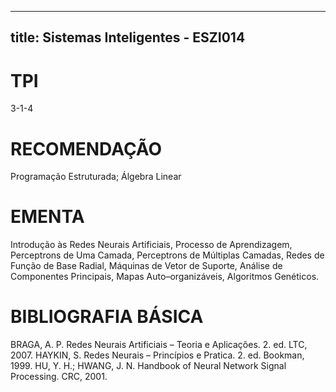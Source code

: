 
---
title: Sistemas Inteligentes - ESZI014 
---

# TPI

3-1-4

# RECOMENDAÇÃO

Programação Estruturada; Álgebra Linear

# EMENTA

Introdução às Redes Neurais Artificiais, Processo de Aprendizagem, Perceptrons de Uma Camada, Perceptrons de Múltiplas Camadas, Redes de Função de Base Radial, Máquinas de Vetor de Suporte, Análise de Componentes Principais, Mapas Auto–organizáveis, Algoritmos Genéticos.

# BIBLIOGRAFIA BÁSICA

BRAGA, A. P. Redes Neurais Artificiais – Teoria e Aplicações. 2. ed. LTC, 2007.
HAYKIN, S. Redes Neurais – Princípios e Pratica. 2. ed. Bookman, 1999. 
HU, Y. H.; HWANG, J. N. Handbook of Neural Network Signal Processing. CRC, 2001.
        